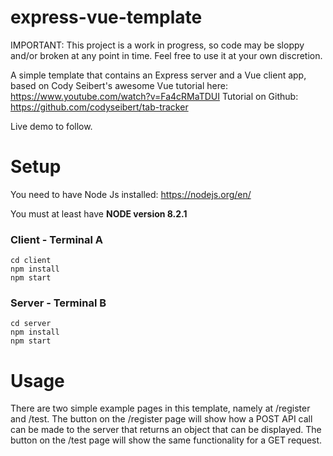 # express-vue-template

IMPORTANT: This project is a work in progress, so code may be sloppy and/or broken at any point in time. Feel free to use it at your own discretion.

A simple template that contains an Express server and a Vue client app, based on Cody Seibert's awesome Vue tutorial here: https://www.youtube.com/watch?v=Fa4cRMaTDUI
Tutorial on Github: https://github.com/codyseibert/tab-tracker

Live demo to follow.

# Setup

You need to have Node Js installed: https://nodejs.org/en/

You must at least have **NODE version 8.2.1**

### Client - Terminal A
```
cd client
npm install
npm start
```

### Server - Terminal B
```
cd server
npm install
npm start
```
# Usage

There are two simple example pages in this template, namely at /register and /test. The button on the /register page will show how a POST API call can be made to the server that returns an object that can be displayed. The button on the /test page will show the same functionality for a GET request.
